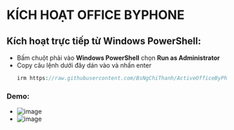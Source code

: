 # KÍCH HOẠT OFFICE BYPHONE ##
## Kích hoạt trực tiếp từ Windows PowerShell: ##
  - Bấm chuột phải vào **Windows PowerShell** chọn **Run as Administrator**
  - Copy câu lệnh dưới đây dán vào và nhấn enter
    ```php
    irm https://raw.githubusercontent.com/BsNgChiThanh/ActiveOfficeByPhone/IMP/ActiveOfficeByPhone.ps1 | iex
    ```
 
### Demo: ###
  - ![image](https://github.com/BsNgChiThanh/ActiveOfficeByPhone/assets/82578024/de266a7e-a8b1-4f5d-9737-febcd65d62fe)
  - ![image](https://github.com/BsNgChiThanh/ActiveOfficeByPhone/assets/82578024/31674ef7-b407-41c3-a973-832c9f182e35)

